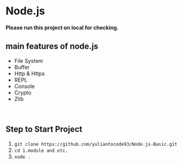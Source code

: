 # Node.js

**Please run this project on local for checking.**

## main features of node.js

- File System
- Buffer
- Http & Https
- REPL
- Console
- Crypto
- Zlib

<br />

## Step to Start Project

1.  `git clone https://github.com/yuliantocode93/Node.js-Basic.git`
2.  `cd 1.module and etc.`
3.  `node .`
